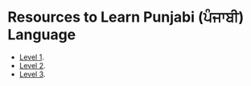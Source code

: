 # Resources to Learn Punjabi (ਪੰਜਾਬੀ) Language


 
 - [Level 1](https://amardeep0.github.io/learnPunjabi/Level-1_Punjabi%20Alphabets/).
 - [Level 2](https://amardeep0.github.io/learnPunjabi/Level-1_Punjabi%20Alphabets/).
 - [Level 3](https://amardeep0.github.io/learnPunjabi/Level-1_Punjabi%20Alphabets/).
 








 
 


